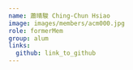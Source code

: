 ```yaml
---
name: 蕭晴駿 Ching-Chun Hsiao 
image: images/members/acm000.jpg 
role: formerMem
group: alum
links:
  github: link_to_github 
---
```

